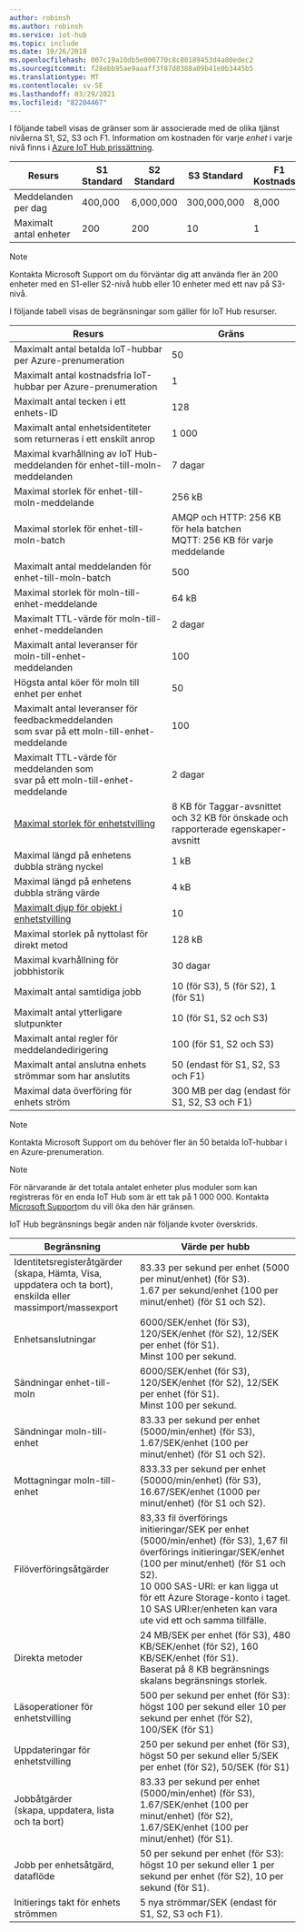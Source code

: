 ```yaml
---
author: robinsh
ms.author: robinsh
ms.service: iot-hub
ms.topic: include
ms.date: 10/26/2018
ms.openlocfilehash: 007c19a10db5e000770c8c80189453d4a80edec2
ms.sourcegitcommit: f28ebb95ae9aaaff3f87d8388a09b41e0b3445b5
ms.translationtype: MT
ms.contentlocale: sv-SE
ms.lasthandoff: 03/29/2021
ms.locfileid: "82204467"
---
```

I följande tabell visas de gränser som är associerade med de olika tjänst nivåerna S1, S2, S3 och F1. Information om kostnaden för varje *enhet* i varje nivå finns i [Azure IoT Hub prissättning](https://azure.microsoft.com/pricing/details/iot-hub/).

| Resurs | S1 Standard | S2 Standard | S3 Standard | F1 Kostnadsfri |
| --- | --- | --- | --- | --- |
| Meddelanden per dag |400,000 |6,000,000 |300,000,000 |8,000 |
| Maximalt antal enheter |200 |200 |10 |1 |

> [!NOTE]
> Kontakta Microsoft Support om du förväntar dig att använda fler än 200 enheter med en S1-eller S2-nivå hubb eller 10 enheter med ett nav på S3-nivå.
> 
> 

I följande tabell visas de begränsningar som gäller för IoT Hub resurser.

| Resurs | Gräns |
| --- | --- |
| Maximalt antal betalda IoT-hubbar per Azure-prenumeration |50 |
| Maximalt antal kostnadsfria IoT-hubbar per Azure-prenumeration |1 |
| Maximalt antal tecken i ett enhets-ID | 128 |
| Maximalt antal enhetsidentiteter<br/> som returneras i ett enskilt anrop |1 000 |
| Maximal kvarhållning av IoT Hub-meddelanden för enhet-till-moln-meddelanden |7 dagar |
| Maximal storlek för enhet-till-moln-meddelande |256 kB |
| Maximal storlek för enhet-till-moln-batch |AMQP och HTTP: 256 KB för hela batchen <br/>MQTT: 256 KB för varje meddelande |
| Maximalt antal meddelanden för enhet-till-moln-batch |500 |
| Maximal storlek för moln-till-enhet-meddelande |64 kB |
| Maximalt TTL-värde för moln-till-enhet-meddelanden |2 dagar |
| Maximalt antal leveranser för moln-till-enhet- <br/> meddelanden |100 |
| Högsta antal köer för moln till enhet per enhet |50 |
| Maximalt antal leveranser för feedbackmeddelanden <br/> som svar på ett moln-till-enhet-meddelande |100 |
| Maximalt TTL-värde för meddelanden som <br/> svar på ett moln-till-enhet-meddelande |2 dagar |
| [Maximal storlek för enhetstvilling](../articles/iot-hub/iot-hub-devguide-device-twins.md#device-twin-size) | 8 KB för Taggar-avsnittet och 32 KB för önskade och rapporterade egenskaper-avsnitt |
| Maximal längd på enhetens dubbla sträng nyckel | 1 kB |
| Maximal längd på enhetens dubbla sträng värde | 4 kB |
| [Maximalt djup för objekt i enhetstvilling](../articles/iot-hub/iot-hub-devguide-device-twins.md#tags-and-properties-format) | 10 |
| Maximal storlek på nyttolast för direkt metod | 128 kB |
| Maximal kvarhållning för jobbhistorik | 30 dagar |
| Maximalt antal samtidiga jobb | 10 (för S3), 5 (för S2), 1 (för S1) |
| Maximalt antal ytterligare slutpunkter | 10 (för S1, S2 och S3) |
| Maximalt antal regler för meddelandedirigering | 100 (för S1, S2 och S3) |
| Maximalt antal anslutna enhets strömmar som har anslutits | 50 (endast för S1, S2, S3 och F1) |
| Maximal data överföring för enhets ström | 300 MB per dag (endast för S1, S2, S3 och F1) |

> [!NOTE]
> Kontakta Microsoft Support om du behöver fler än 50 betalda IoT-hubbar i en Azure-prenumeration.

> [!NOTE]
> För närvarande är det totala antalet enheter plus moduler som kan registreras för en enda IoT Hub som är ett tak på 1 000 000. Kontakta [Microsoft Support](https://azure.microsoft.com/support/options/)om du vill öka den här gränsen.

IoT Hub begränsnings begär anden när följande kvoter överskrids.

| Begränsning | Värde per hubb |
| --- | --- |
| Identitetsregisteråtgärder <br/> (skapa, Hämta, Visa, uppdatera och ta bort), <br/> enskilda eller massimport/massexport |83.33 per sekund per enhet (5000 per minut/enhet) (för S3). <br/> 1.67 per sekund/enhet (100 per minut/enhet) (för S1 och S2). |
| Enhetsanslutningar |6000/SEK/enhet (för S3), 120/SEK/enhet (för S2), 12/SEK per enhet (för S1). <br/>Minst 100 per sekund. |
| Sändningar enhet-till-moln |6000/SEK/enhet (för S3), 120/SEK/enhet (för S2), 12/SEK per enhet (för S1). <br/>Minst 100 per sekund. |
| Sändningar moln-till-enhet | 83.33 per sekund per enhet (5000/min/enhet) (för S3), 1.67/SEK/enhet (100 per minut/enhet) (för S1 och S2). |
| Mottagningar moln-till-enhet |833.33 per sekund per enhet (50000/min/enhet) (för S3), 16.67/SEK/enhet (1000 per minut/enhet) (för S1 och S2). |
| Filöverföringsåtgärder |83,33 fil överförings initieringar/SEK per enhet (5000/min/enhet) (för S3), 1,67 fil överförings initieringar/SEK/enhet (100 per minut/enhet) (för S1 och S2). <br/> 10 000 SAS-URI: er kan ligga ut för ett Azure Storage-konto i taget.<br/> 10 SAS URI:er/enheten kan vara ute vid ett och samma tillfälle. |
| Direkta metoder | 24 MB/SEK per enhet (för S3), 480 KB/SEK/enhet (för S2), 160 KB/SEK/enhet (för S1).<br/> Baserat på 8 KB begränsnings skalans begränsnings storlek. |
| Läsoperationer för enhetstvilling | 500 per sekund per enhet (för S3): högst 100 per sekund eller 10 per sekund per enhet (för S2), 100/SEK (för S1) |
| Uppdateringar för enhetstvilling | 250 per sekund per enhet (för S3), högst 50 per sekund eller 5/SEK per enhet (för S2), 50/SEK (för S1) |
| Jobbåtgärder <br/> (skapa, uppdatera, lista och ta bort) | 83.33 per sekund per enhet (5000/min/enhet) (för S3), 1.67/SEK/enhet (100 per minut/enhet) (för S2), 1.67/SEK/enhet (100 per minut/enhet) (för S1). |
| Jobb per enhetsåtgärd, dataflöde | 50 per sekund per enhet (för S3): högst 10 per sekund eller 1 per sekund per enhet (för S2), 10 per sekund (för S1). |
| Initierings takt för enhets strömmen | 5 nya strömmar/SEK (endast för S1, S2, S3 och F1). |
